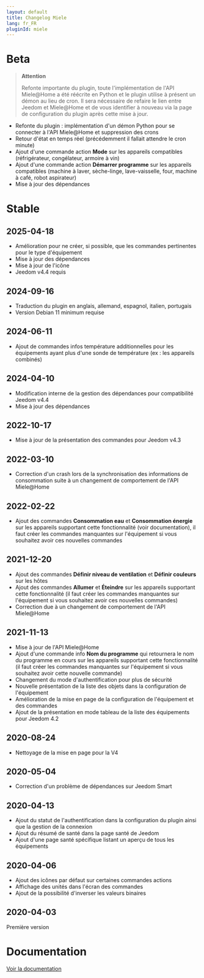 ```yaml
---
layout: default
title: Changelog Miele
lang: fr_FR
pluginId: miele
---
```


# Beta

> **Attention**
>
> Refonte importante du plugin, toute l'implémentation de l'API Miele@Home a été réécrite en Python et le plugin utilise à présent un démon au lieu de cron. Il sera nécessaire de refaire le lien entre Jeedom et Miele@Home et de vous identifier à nouveau via la page de configuration du plugin après cette mise à jour.

- Refonte du plugin : implémentation d'un démon Python pour se connecter à l'API Miele@Home et suppression des crons
- Retour d'état en temps réel (précédemment il fallait attendre le cron minute)
- Ajout d'une commande action **Mode** sur les appareils compatibles (réfrigérateur, congélateur, armoire à vin)
- Ajout d'une commande action **Démarrer programme** sur les appareils compatibles (machine à laver, sèche-linge, lave-vaisselle, four, machine à café, robot aspirateur)
- Mise à jour des dépendances

# Stable

## 2025-04-18

- Amélioration pour ne créer, si possible, que les commandes pertinentes pour le type d'équipement
- Mise à jour des dépendances
- Mise à jour de l'icône
- Jeedom v4.4 requis

## 2024-09-16

- Traduction du plugin en anglais, allemand, espagnol, italien, portugais
- Version Debian 11 minimum requise

## 2024-06-11

- Ajout de commandes infos température additionnelles pour les équipements ayant plus d'une sonde de température (ex : les appareils combinés)

## 2024-04-10

- Modification interne de la gestion des dépendances pour compatibilité Jeedom v4.4
- Mise à jour des dépendances

## 2022-10-17

- Mise à jour de la présentation des commandes pour Jeedom v4.3

## 2022-03-10

- Correction d'un crash lors de la synchronisation des informations de consommation suite à un changement de comportement de l'API Miele@Home

## 2022-02-22

- Ajout des commandes **Consommation eau** et **Consommation énergie** sur les appareils supportant cette fonctionnalité (voir documentation), il faut créer les commandes manquantes sur l'équipement si vous souhaitez avoir ces nouvelles commandes

## 2021-12-20

- Ajout des commandes **Définir niveau de ventilation** et **Définir couleurs** sur les hôtes
- Ajout des commandes **Allumer** et **Éteindre** sur les appareils supportant cette fonctionnalité (il faut créer les commandes manquantes sur l'équipement si vous souhaitez avoir ces nouvelles commandes)
- Correction due à un changement de comportement de l'API Miele@Home

## 2021-11-13

- Mise à jour de l'API Miele@Home
- Ajout d'une commande info **Nom du programme** qui retournera le nom du programme en cours sur les appareils supportant cette fonctionnalité (il faut créer les commandes manquantes sur l'équipement si vous souhaitez avoir cette nouvelle commande)
- Changement du mode d'authentification pour plus de sécurité
- Nouvelle présentation de la liste des objets dans la configuration de l'équipement
- Amélioration de la mise en page de la configuration de l'équipement et des commandes
- Ajout de la présentation en mode tableau de la liste des équipements pour Jeedom 4.2

## 2020-08-24

- Nettoyage de la mise en page pour la V4

## 2020-05-04

- Correction d'un problème de dépendances sur Jeedom Smart

## 2020-04-13

- Ajout du statut de l'authentification dans la configuration du plugin ainsi que la gestion de la connexion
- Ajout du résumé de santé dans la page santé de Jeedom
- Ajout d'une page santé spécifique listant un aperçu de tous les équipements

## 2020-04-06

- Ajout des icônes par défaut sur certaines commandes actions
- Affichage des unités dans l'écran des commandes
- Ajout de la possibilité d'inverser les valeurs binaires

## 2020-04-03

Première version

# Documentation

[Voir la documentation]({{site.baseurl}}/{{page.pluginId}}/{{page.lang}})
